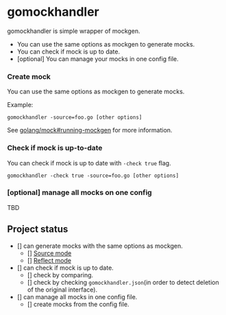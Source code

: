 # gomockhandler

gomockhandler is simple wrapper of mockgen.

- You can use the same options as mockgen to generate mocks.
- You can check if mock is up to date.
- [optional] You can manage your mocks in one config file.

### Create mock

You can use the same options as mockgen to generate mocks.

Example:
```
gomockhandler -source=foo.go [other options]
```

See [golang/mock#running-mockgen](https://github.com/golang/mock#running-mockgen) for more information.

### Check if mock is up-to-date

You can check if mock is up to date with `-check true` flag.

```
gomockhandler -check true -source=foo.go [other options]
```

### [optional] manage all mocks on one config

TBD

## Project status

- [] can generate mocks with the same options as mockgen.
  - [] [Source mode](https://github.com/golang/mock#source-mode)
  - [] [Reflect mode](https://github.com/golang/mock#reflect-mode)
- [] can check if mock is up to date.
  - [] check by comparing.
  - [] check by checking `gomockhandler.json`(in order to detect deletion of the original interface).
- [] can manage all mocks in one config file. 
  - [] create mocks from the config file.

